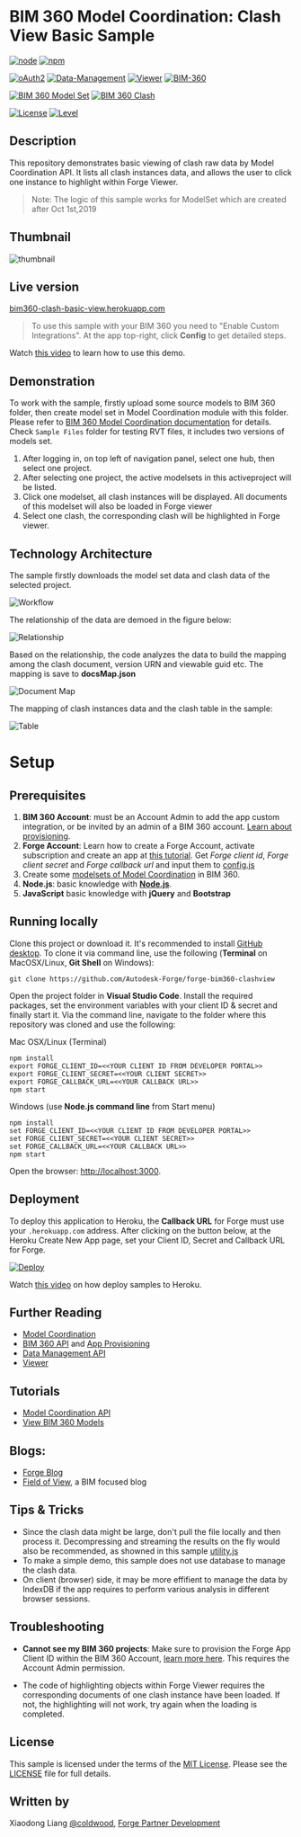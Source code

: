 # BIM 360 Model Coordination: Clash View Basic Sample

[![node](https://img.shields.io/badge/nodejs-v10+-yellow.svg)](https://nodejs.org)
[![npm](https://img.shields.io/badge/npm-v6+-yellow.svg)](https://www.npmjs.com/)

[![oAuth2](https://img.shields.io/badge/oAuth2-v1-green.svg)](https://forge.autodesk.com/en/docs/oauth/v2/overview/)
[![Data-Management](https://img.shields.io/badge/Data%20Management-v1-green.svg)](https://forge.autodesk.com/en/docs/data/v2/developers_guide/overview/)
[![Viewer](https://img.shields.io/badge/Viewer-v7-green.svg)](https://forge.autodesk.com/en/docs/viewer/v7/developers_guide/overview/)
[![BIM-360](https://img.shields.io/badge/BIM%20360-v1-green.svg)](https://forge.autodesk.com/en/docs/bim360/v1/overview/introduction/) 
 

[![BIM 360 Model Set](https://img.shields.io/badge/BIM%20360%20Model%20Set-3.0.65-orange)](https://www.npmjs.com/package/forge-bim360-modelcoordination-modelset)
[![BIM 360 Clash](https://img.shields.io/badge/BIM%20360%20Clash-3.3.27-orange)](https://www.npmjs.com/package/forge-bim360-modelcoordination-clash)

[![License](http://img.shields.io/:license-MIT-red.svg)](http://opensource.org/licenses/MIT)
[![Level](https://img.shields.io/badge/Level-Intermediate-blue.svg)](http://developer.autodesk.com/)


## Description
This repository demonstrates basic viewing of clash raw data by Model Coordination API. It lists all clash instances data, and allows the user to click one instance to highlight within Forge Viewer.

> Note: The logic of this sample works for ModelSet which are created after Oct 1st,2019

## Thumbnail

![thumbnail](/thumbnail.png)

## Live version

[bim360-clash-basic-view.herokuapp.com](https://bim360-clash-basic-view.herokuapp.com)

> To use this sample with your BIM 360 you need to "Enable Custom Integrations". At the app top-right, click **Config** to get detailed steps.

Watch [this video](https://youtu.be/flP7aEJpHAU) to learn how to use this demo.

## Demonstration

To work with the sample, firstly upload some source models to BIM 360 folder, then create model set in Model Coordination module with this folder. Please refer to [BIM 360 Model Coordination documentation](http://help.autodesk.com/view/BIM360D/ENU/?guid=GUID-38CC3A1C-92FF-4682-847F-9CFAFCC4CCCE) for details. Check `Sample Files` folder for testing RVT files, it includes two versions of models set.

1. After logging in, on top left of navigation panel, select one hub, then select one project.
2. After selecting one project, the active modelsets in this activeproject will be listed.
3. Click one modelset, all clash instances will be displayed. All documents of this modelset will also be loaded in Forge viewer
4. Select one clash, the corresponding clash will be highlighted in Forge viewer.


## Technology Architecture

The sample firstly downloads the model set data and clash data of the selected project.

![Workflow](/help/workflow.png)

The relationship of the data are demoed in the figure below:

![Relationship](/help/relationship.png)

Based on the relationship, the code analyzes the data to build the mapping among the clash document, version URN and viewable guid etc. The mapping is save to **docsMap.json**

![Document Map](/help/docmap.png)

The mapping of clash instances data and the clash table in the sample:

![Table](/help/table.png)


# Setup

## Prerequisites

1. **BIM 360 Account**: must be an Account Admin to add the app custom integration, or be invited by an admin of a BIM 360 account. [Learn about provisioning](https://forge.autodesk.com/blog/bim-360-docs-provisioning-forge-apps).
2. **Forge Account**: Learn how to create a Forge Account, activate subscription and create an app at [this tutorial](http://learnforge.autodesk.io/#/account/). Get _Forge client id_, _Forge client secret_ and _Forge callback url_ and input them to [config.js](./server/config.js)
3. Create some [modelsets of Model Coordination](https://knowledge.autodesk.com/support/bim-360/learn-explore/caas/CloudHelp/cloudhelp/ENU/BIM360D-Model-Coordination/files/GUID-38CC3A1C-92FF-4682-847F-9CFAFCC4CCCE-html.html) in BIM 360.
4. **Node.js**: basic knowledge with [**Node.js**](https://nodejs.org/en/).
5. **JavaScript** basic knowledge with **jQuery** and **Bootstrap**

## Running locally

Clone this project or download it. It's recommended to install [GitHub desktop](https://desktop.github.com/). To clone it via command line, use the following (**Terminal** on MacOSX/Linux, **Git Shell** on Windows):

    git clone https://github.com/Autodesk-Forge/forge-bim360-clashview

Open the project folder in **Visual Studio Code**. Install the required packages, set the environment variables with your client ID & secret and finally start it. Via the command line, navigate to the folder where this repository was cloned and use the following:

Mac OSX/Linux (Terminal)

    npm install
    export FORGE_CLIENT_ID=<<YOUR CLIENT ID FROM DEVELOPER PORTAL>>
    export FORGE_CLIENT_SECRET=<<YOUR CLIENT SECRET>>
    export FORGE_CALLBACK_URL=<<YOUR CALLBACK URL>>
    npm start

Windows (use **Node.js command line** from Start menu)

    npm install
    set FORGE_CLIENT_ID=<<YOUR CLIENT ID FROM DEVELOPER PORTAL>>
    set FORGE_CLIENT_SECRET=<<YOUR CLIENT SECRET>>
    set FORGE_CALLBACK_URL=<<YOUR CALLBACK URL>>
    npm start

Open the browser: [http://localhost:3000](http://localhost:3000).

## Deployment

To deploy this application to Heroku, the **Callback URL** for Forge must use your `.herokuapp.com` address. After clicking on the button below, at the Heroku Create New App page, set your Client ID, Secret and Callback URL for Forge.

[![Deploy](https://www.herokucdn.com/deploy/button.svg)](https://heroku.com/deploy)

Watch [this video](https://www.youtube.com/watch?v=Oqa9O20Gj0c) on how deploy samples to Heroku.

## Further Reading
- [Model Coordination](https://forge.autodesk.com/en/docs/bim360/v1/overview/field-guide/model-coordination/)
- [BIM 360 API](https://forge.autodesk.com/en/docs/bim360/v1/overview/) and [App Provisioning](https://forge.autodesk.com/blog/bim-360-docs-provisioning-forge-apps)
- [Data Management API](https://forge.autodesk.com/en/docs/data/v2/overview/)
- [Viewer](https://forge.autodesk.com/en/docs/viewer/v7)

## Tutorials
- [Model Coordination API](https://forge.autodesk.com/en/docs/bim360/v1/tutorials/model-coordination)
- [View BIM 360 Models](http://learnforge.autodesk.io/#/tutorials/viewhubmodels)

## Blogs:

- [Forge Blog](https://forge.autodesk.com/categories/bim-360-api)
- [Field of View](https://fieldofviewblog.wordpress.com/), a BIM focused blog


## Tips & Tricks

- Since the clash data might be large, don't pull the file locally and then process it. Decompressing and streaming the results on the fly would also be recommended, as showned in this sample [utility.js](./server/utility.js)
- To make a simple demo, this sample does not use database to manage the clash data.
- On client (browser) side, it may be more effifient to manage the data by IndexDB if the app requires to perform various analysis in different browser sessions.


## Troubleshooting

- **Cannot see my BIM 360 projects**: Make sure to provision the Forge App Client ID within the BIM 360 Account, [learn more here](https://forge.autodesk.com/blog/bim-360-docs-provisioning-forge-apps). This requires the Account Admin permission.

- The code of highlighting objects within Forge Viewer requires the corresponding documents of one clash instance have been loaded. If not, the highlighting will not work, try again when the loading is completed.

## License

This sample is licensed under the terms of the [MIT License](http://opensource.org/licenses/MIT). Please see the [LICENSE](LICENSE) file for full details.

## Written by

Xiaodong Liang [@coldwood](https://twitter.com/coldwood), [Forge Partner Development](http://forge.autodesk.com)
